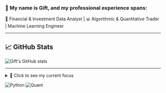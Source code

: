 ### 👋 My name is Gift, and my professional experience spans:

💼 Financial & Investment Data Analyst | 📊 Algorithmic & Quantitative Trader | Machine Learning Engineer 
   

---

## 📈 GitHub Stats
![Gift's GitHub stats](https://github-readme-stats.vercel.app/api?username=Anyaoma&show_icons=true&theme=radical)

---

<details>
  <summary>🎯 Click to see my current focus</summary>

  - Building backtesting dashboards in Streamlit 
  - Studying Financial Engineering at WorldQuant University  
  - Exploring Alpha Mining strategies  

</details>

![Python](https://img.shields.io/badge/Python-3776AB?style=for-the-badge&logo=python&logoColor=white)
![Quant](https://img.shields.io/badge/Quant-Finance-blue?style=for-the-badge)
